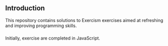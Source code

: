 ## Introduction

This repository contains solutions to Exercism exercises aimed at refreshing and improving programming skills.

###

Initially, exercise are completed in JavaScript.
